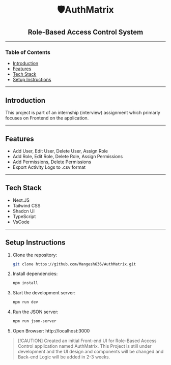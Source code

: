 <h1 align="center">🛡️AuthMatrix</h1>

<h2 align="center">Role-Based Access Control System</h2>

---

### Table of Contents

- [Introduction](#introduction)
- [Features](#features)
- [Tech Stack](#tech-stack)
- [Setup Instructions](#setup-instructions)

---

## Introduction

This project is part of an internship (interview) assignment which primarly focuses on Frontend on the application.

---

## Features

- Add User, Edit User, Delete User, Assign Role
- Add Role, Edit Role, Delete Role, Assign Permissions
- Add Permissions, Delete Permissions
- Export Activity Logs to .csv format

---

## Tech Stack

- Next.JS
- Tailwind CSS
- Shadcn UI
- TypeScript
- VsCode

---

## Setup Instructions

1. Clone the repository:

   ```bash
   git clone https://github.com/Mangesh636/AuthMatrix.git
   ```

2. Install dependencies:

   ```bash
   npm install
   ```

3. Start the development server:

   ```bash
   npm run dev
   ```

4. Run the JSON server:

   ```bash
   npm run json-server
   ```

5. Open Browser: http://localhost:3000

>   [!CAUTION]
>   Created an initial Front-end UI for Role-Based Access Control application named AuthMatrix. This Project is still under development and the UI design and components will be changed and Back-end Logic will be added in 2-3 weeks.
